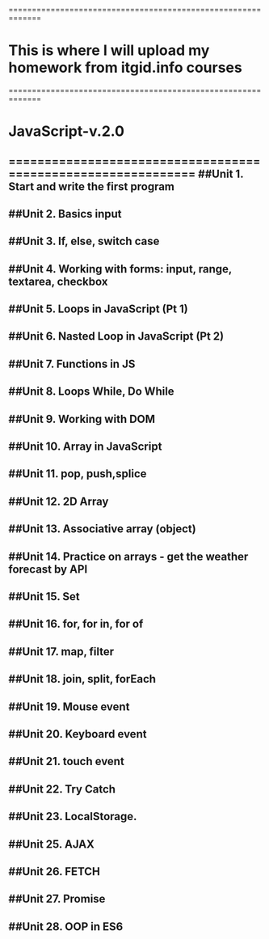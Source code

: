 =============================================================
# This is where I will upload my homework from itgid.info courses
=============================================================
# JavaScript-v.2.0

=============================================================
##Unit 1. Start and write the first program
---------------------------------
##Unit 2. Basics input
---------------------------------
##Unit 3. If, else, switch case
---------------------------------
##Unit 4. Working with forms: input, range, textarea, checkbox
---------------------------------
##Unit 5. Loops in JavaScript (Pt 1)
---------------------------------
##Unit 6. Nasted Loop in JavaScript (Pt 2)
---------------------------------
##Unit 7. Functions in JS
---------------------------------
##Unit 8. Loops While, Do While
---------------------------------
##Unit 9. Working with DOM
---------------------------------
##Unit 10. Array in JavaScript
---------------------------------
##Unit 11. pop, push,splice
---------------------------------
##Unit 12. 2D Array
---------------------------------
##Unit 13. Associative array (object)
---------------------------------
##Unit 14. Practice on arrays - get the weather forecast by API
---------------------------------
##Unit 15. Set
---------------------------------
##Unit 16. for, for in, for of
---------------------------------
##Unit 17. map, filter
---------------------------------
##Unit 18. join, split, forEach
---------------------------------
##Unit 19. Mouse event
---------------------------------
##Unit 20. Keyboard event
---------------------------------
##Unit 21. touch event
---------------------------------
##Unit 22. Try Catch
---------------------------------
##Unit 23. LocalStorage.
---------------------------------
##Unit 25. AJAX
---------------------------------
##Unit 26. FETCH
---------------------------------
##Unit 27. Promise
---------------------------------
##Unit 28. OOP in ES6
---------------------------------
